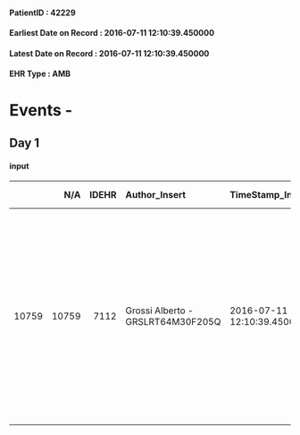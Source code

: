 
#### PatientID : 42229
#### Earliest Date on Record : 2016-07-11 12:10:39.450000
#### Latest Date on Record : 2016-07-11 12:10:39.450000
#### EHR Type : AMB

# Events - 

## Day 1

#### input
|       |    N/A |   IDEHR | Author_Insert                     | TimeStamp_Insert           | EHRType   |   PatientID |   IDDigitalSignDocument | persone_vicine   |   Unnamed: 0_x.1 |   IDANAMNESI_SOCIALE | Patient   | FamigliaAltro   | Paziente_T   | FamigliaAltro_T   |   Non_Rilevabile_x.1 | Note_Non_Rilevabile_x.1   | opt_Problemi   | chk_contr_sintomi   | chk_competenza                                 | opt_paziente_a   | opt_famiglia_a   | opt_adeguatezza   | ds_note_ad                                                                                         | opt_paziente_solo   | opt_presente_assente   | Presenza_minori   | Caregiver_principale   | opt_capacita     | ds_familiari_coinv   | opt_risorse_ec   | ds_note_prio                                                                                                                                                                                      | opt_paziente_ad   | opt_caregiver_ad   | opt_inv_civile            | Needs     | Domestic partnership         | Fragility   |
|------:|-------:|--------:|:----------------------------------|:---------------------------|:----------|------------:|------------------------:|:-----------------|-----------------:|---------------------:|:----------|:----------------|:-------------|:------------------|---------------------:|:--------------------------|:---------------|:--------------------|:-----------------------------------------------|:-----------------|:-----------------|:------------------|:---------------------------------------------------------------------------------------------------|:--------------------|:-----------------------|:------------------|:-----------------------|:-----------------|:---------------------|:-----------------|:--------------------------------------------------------------------------------------------------------------------------------------------------------------------------------------------------|:------------------|:-------------------|:--------------------------|:----------|:-----------------------------|:------------|
| 10759 |  10759 |    7112 | Grossi Alberto - GRSLRT64M30F205Q | 2016-07-11 12:10:39.450000 | AMB       |       42229 |                  422455 | N/A              |             3655 |                 2390 | Si#1      | Si#1            | Si#1         | Si#1              |                    0 | NR                        | No#0           | controllo sintomi#0 | competenza/capacit√† assistenziale caregiver#0 | Congruenti#1     | Congruenti#1     | Da valutare#2     | Vive con la moglie Pia (un p√≤ ipoacusica) e un figlio 49 anni che lavora, altro figlio fuori casa | No#0                | Presente#1             | No#0              | moglie Pia             | Incrementabile#1 | sons                 | Adeguate#1       | La moglie chiede il ricovero su indicazione dei sanitari, le ho comunque spiegato che se le condizioni non dovessero mostrare una franca instabilit√† riprenderemo il discorso del rientro a casa | Totale#2          | Totale#2           | in fase di accertamento#2 | Clinici#0 | Coniuge/Convivente#0;Figli#2 | fisica#1    |


